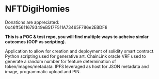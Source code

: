 # NFTDigiHomies

Donations are appreciated: 0x46ff5611679349eB517F511A73465F786e2EBDF8

**This is a POC & test repo, you will find multiple ways to acheive simlar outcomes (OOP vs scripting).**

Application to allow for creation and deployment of solidity smart contract. 
Python scripting used for generative art.
ChainLink oracle VRF used to generate a random number for feature determination of token/images/metadata.
IPFS leveraged as host for JSON metadata and image, programmatic upload and PIN.

